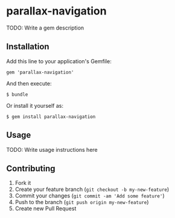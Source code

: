 parallax-navigation
===================

TODO: Write a gem description

## Installation

Add this line to your application's Gemfile:

    gem 'parallax-navigation'

And then execute:

    $ bundle

Or install it yourself as:

    $ gem install parallax-navigation

## Usage

TODO: Write usage instructions here

## Contributing

1. Fork it
2. Create your feature branch (`git checkout -b my-new-feature`)
3. Commit your changes (`git commit -am 'Add some feature'`)
4. Push to the branch (`git push origin my-new-feature`)
5. Create new Pull Request
